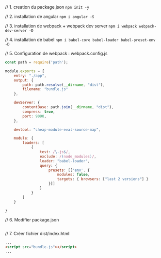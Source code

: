 // 1. creation du package.json
```npm init -y```

// 2. installation de angular
```npm i angular -S```

// 3. installation de webpack + webpack dev server
```npm i webpack webpack-dev-server -D```

// 4. installation de babel
```npm i babel-core babel-loader babel-preset-env -D```

// 5. Configuration de webpack : webpack.config.js
```js
const path = require('path');

module.exports = {
    entry: "./app",
    output: {
        path: path.resolve(__dirname, "dist"),
        filename: "bundle.js"
    },

    devServer: {
        contentBase: path.join(__dirname, "dist"),
        compress: true,
        port: 9090,
    },

	devtool: "cheap-module-eval-source-map",

    module: {
        loaders: [
            {
                test: /\.js$/,
                exclude: /(node_modules)/,
                loader: "babel-loader",
                query: {
                    presets: [['env', { 
                        modules: false,
                        targets: { browsers: ["last 2 versions"] }
                    }]]
                }
            }
        ]
    }

}
```

// 6. Modifier package.json
```json

```

// 7. Créer fichier dist/index.html
```html
...
<script src="bundle.js"></script>
...
```